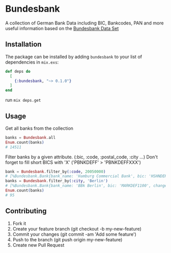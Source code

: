 # Bundesbank

A collection of German Bank Data including BIC, Bankcodes, PAN and more useful information based on the [Bundesbank Data Set](https://www.bundesbank.de/de/aufgaben/unbarer-zahlungsverkehr/serviceangebot/bankleitzahlen/download-bankleitzahlen-602592)

## Installation

The package can be installed
by adding `bundesbank` to your list of dependencies in `mix.exs`:

```elixir
def deps do
  [
    {:bundesbank, "~> 0.1.0"}
  ]
end
```

run `mix deps.get`

## Usage

Get all banks from the collection

```elixir
banks = Bundesbank.all
Enum.count(banks)
# 14511
```

Filter banks by a given attribute. (:bic, :code, :postal_code, :city ...)
Don't forget to fill short BICS with 'X' ('PBNKDEFF' > 'PBNKDEFFXXX')

```elixir
bank = Bundesbank.filter_by(:code, 20050000)
# [%Bundesbank.Bank{bank_name: 'Hamburg Commercial Bank', bic: 'HSHNDEHHXXX', change_code: 'U', ...
banks = Bundesbank.filter_by(:city, 'Berlin')
# [%Bundesbank.Bank{bank_name: 'BBk Berlin', bic: 'MARKDEF1100', change_code: 'U', ...
Enum.count(banks)
# 95
```

## Contributing

1. Fork it
2. Create your feature branch (git checkout -b my-new-feature)
3. Commit your changes (git commit -am 'Add some feature')
4. Push to the branch (git push origin my-new-feature)
5. Create new Pull Request